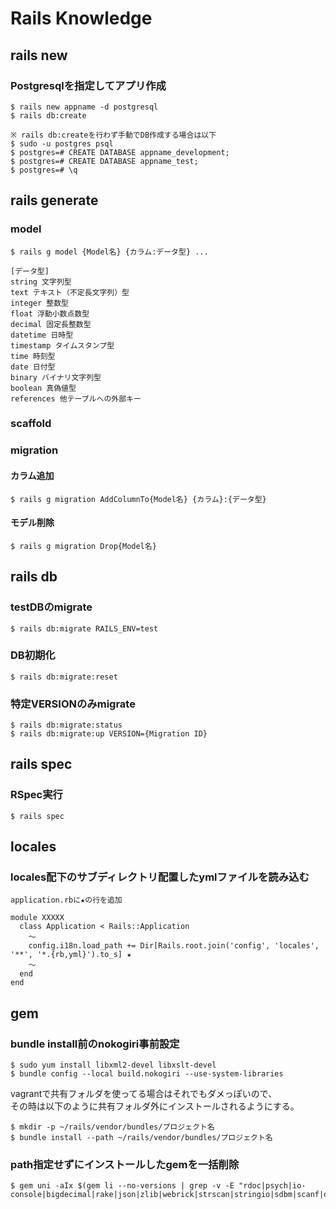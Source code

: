 # Rails Knowledge

## rails new

### Postgresqlを指定してアプリ作成
```
$ rails new appname -d postgresql
$ rails db:create

※ rails db:createを行わず手動でDB作成する場合は以下
$ sudo -u postgres psql
$ postgres=# CREATE DATABASE appname_development;
$ postgres=# CREATE DATABASE appname_test;
$ postgres=# \q
```

## rails generate

### model
```
$ rails g model {Model名} {カラム:データ型} ...

[データ型]
string 文字列型
text テキスト（不定長文字列）型
integer 整数型
float 浮動小数点数型
decimal 固定長整数型
datetime 日時型
timestamp タイムスタンプ型
time 時刻型
date 日付型
binary バイナリ文字列型
boolean 真偽値型
references 他テーブルへの外部キー
```

### scaffold

### migration

#### カラム追加
```
$ rails g migration AddColumnTo{Model名} {カラム}:{データ型} 
```

#### モデル削除
```
$ rails g migration Drop{Model名}
```

## rails db

### testDBのmigrate
```
$ rails db:migrate RAILS_ENV=test
```

### DB初期化
```
$ rails db:migrate:reset
```

### 特定VERSIONのみmigrate
```
$ rails db:migrate:status
$ rails db:migrate:up VERSION={Migration ID}
```

## rails spec

### RSpec実行
```
$ rails spec
```

## locales

### locales配下のサブディレクトリ配置したymlファイルを読み込む
```
application.rbに★の行を追加

module XXXXX
  class Application < Rails::Application
    ～
    config.i18n.load_path += Dir[Rails.root.join('config', 'locales', '**', '*.{rb,yml}').to_s] ★
    ～
  end
end
```

## gem

### bundle install前のnokogiri事前設定
```
$ sudo yum install libxml2-devel libxslt-devel
$ bundle config --local build.nokogiri --use-system-libraries
```
vagrantで共有フォルダを使ってる場合はそれでもダメっぽいので、  
その時は以下のように共有フォルダ外にインストールされるようにする。
```
$ mkdir -p ~/rails/vendor/bundles/プロジェクト名
$ bundle install --path ~/rails/vendor/bundles/プロジェクト名
```

### path指定せずにインストールしたgemを一括削除
```
$ gem uni -aIx $(gem li --no-versions | grep -v -E "rdoc|psych|io-console|bigdecimal|rake|json|zlib|webrick|strscan|stringio|sdbm|scanf|openssl|ipaddr|fileutils|fiddle|fcntl|etc|date|csv|cmath")
```
